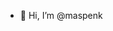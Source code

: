 - 👋 Hi, I’m @maspenk

<!---
maspenk/maspenk is a ✨ special ✨ repository because its `README.md` (this file) appears on your GitHub profile.
You can click the Preview link to take a look at your changes.
--->
